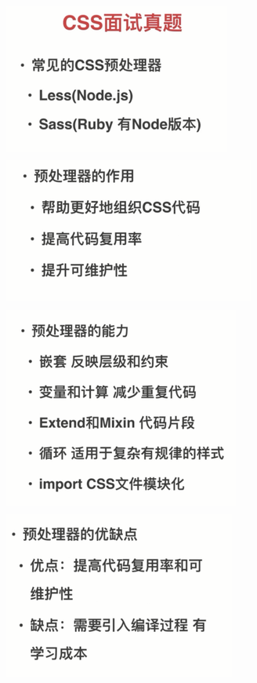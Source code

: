 ![](image/note/1648188849675.png)

![](image/note/1648188858669.png)

![](image/note/1648188901398.png)

![](image/note/1648188979869.png)

